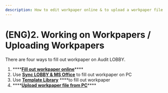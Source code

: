 ```yaml
---
description: How to edit workpaper online & to upload a workpaper file from PC
---
```


# \(ENG\)2. Working on Workpapers / Uploading Workpapers

There are four ways to fill out workpaper on Audit LOBBY.

1. \*\*\*\*[**Fill out workpaper online**](2-1/4-1..md)\*\*\*\*
2. Use [**Sync LOBBY & MS Office**](2-1/4-2..md) to fill out workpaper on PC
3. Use [**Template Library**](2-1/4-3..md) ****to fill out workpaper
4. \*\*\*\*[**Upload workpaper file from PC**](2-2/4-4..md)\*\*\*\*



